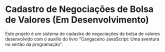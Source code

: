 # Cadastro de Negociações de Bolsa de Valores (Em Desenvolvimento)

Este projeto é um sistema de cadastro de negociações de bolsa de valores desenvolvido com o auxílio do livro "Cangaceiro JavaScript: Uma aventura no sertão da programação".
